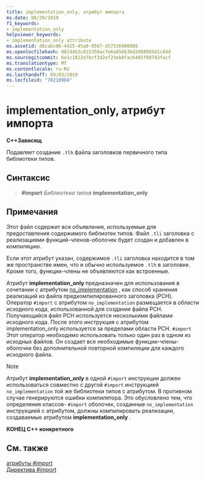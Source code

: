 ```yaml
---
title: implementation_only, атрибут импорта
ms.date: 08/29/2019
f1_keywords:
- implementation_only
helpviewer_keywords:
- implementation_only attribute
ms.assetid: d8cabc86-4425-45a0-9587-d57536980088
ms.openlocfilehash: 08144b3c815350acfe6a856b36d2d88085d1c04d
ms.sourcegitcommit: 6e1c1822e7bcf3d2ef23eb8fac6465f88743facf
ms.translationtype: MT
ms.contentlocale: ru-RU
ms.lasthandoff: 09/03/2019
ms.locfileid: "70218984"
---
```

# <a name="implementation_only-import-attribute"></a>implementation_only, атрибут импорта

**C++Зависящ**

Подавляет создание `.tlh` файла заголовков первичного типа библиотеки типов.

## <a name="syntax"></a>Синтаксис

> **#import** *Библиотека типов* **implementation_only**

## <a name="remarks"></a>Примечания

Этот файл содержит все объявления, используемые для предоставления содержимого библиотек типов. Файл `.tli` заголовка с реализациями функций-членов-оболочек будет создан и добавлен в компиляцию.

Если этот атрибут указан, содержимое `.tli` заголовка находится в том же пространстве имен, что и обычно используемое `.tlh` в заголовке. Кроме того, функции-члены не объявляются как встроенные.

Атрибут **implementation_only** предназначен для использования в сочетании с атрибутом [no_implementation](../preprocessor/no-implementation.md) , как способ хранения реализаций из файла предкомпилированного заголовка (PCH). Оператор `#import` с атрибутом `no_implementation` размещается в области исходного кода, использованной для создания файла PCH. Получающийся файл PCH используется несколькими файлами исходного кода. После этого инструкция с атрибутом implementation_only используется за пределами области PCH. `#import` Этот оператор необходимо использовать только один раз в одном из исходных файлов. Он создает все необходимые функции-члены-оболочки без дополнительной повторной компиляции для каждого исходного файла.

> [!NOTE]
> Атрибут **implementation_only** в одной `#import` инструкции должен использоваться совместно с другой `#import` инструкцией `no_implementation` той же библиотеки типов с атрибутом. В противном случае генерируются ошибки компилятора. Это обусловлено тем, что определения классов- `#import` оболочек, созданные `no_implementation` инструкцией с атрибутом, должны компилировать реализации, создаваемые атрибутом **implementation_only** .

**КОНЕЦ C++ конкретного**

## <a name="see-also"></a>См. также

[атрибуты #import](../preprocessor/hash-import-attributes-cpp.md)\
[Директива #import](../preprocessor/hash-import-directive-cpp.md)
